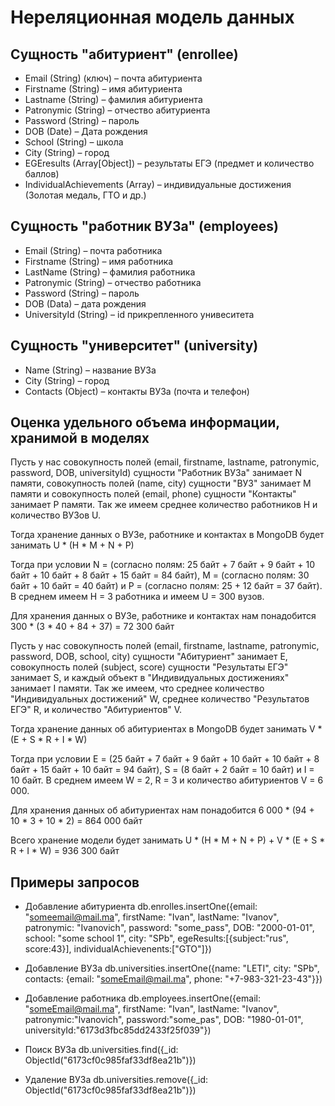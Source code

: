 # Нереляционная модель данных

## Сущность "абитуриент" (enrollee)
- Email (String) (ключ) – почта абитуриента
- Firstname (String) – имя абитуриента
- Lastname (String) – фамилия абитуриента
- Patronymic (String) – отчество абитуриента
- Password (String) – пароль
- DOB (Date) – Дата рождения
- School (String) – школа
- City (String) – город
- EGEresults (Array[Object]) – результаты ЕГЭ (предмет и количество баллов)
- IndividualAchievements (Array) – индивидуальные достижения (Золотая медаль, ГТО и др.)

## Сущность "работник ВУЗа" (employees)
- Email (String) – почта работника
- Firstname (String) – имя работника
- LastName (String) – фамилия работника
- Patronymic (String) – отчество работника
- Password (String) – пароль
- DOB (Data) – дата рождения
- UniversityId (String) – id прикрепленного унивеситета

## Сущность "университет" (university)
- Name (String) – название ВУЗа
- City (String) – город 
- Contacts (Object) – контакты ВУЗа (почта и телефон)

## Оценка удельного объема информации, хранимой в моделях

Пусть у нас совокупность полей (email, firstname, lastname, patronymic, password, DOB, universityId) сущности "Работник ВУЗа" занимает N памяти, совокупность полей (name, city) сущности "ВУЗ" занимает M памяти и совокупность полей (email, phone) сущности "Контакты" занимает P памяти. Так же имеем среднее количество работников H и количество ВУЗов U.

Тогда хранение данных о ВУЗе, работнике и контактах в MongoDB будет занимать U * (H * M + N + P)

Тогда при условии N = (согласно полям: 25 байт + 7 байт + 9 байт + 10 байт + 10 байт + 8 байт + 15 байт = 84 байт), M = (согласно полям: 30 байт + 10 байт = 40 байт) и P = (согласно полям: 25 + 12 байт = 37 байт). В среднем имеем H = 3 работника и имеем U = 300 вузов.

Для хранения данных о ВУЗе, работнике и контактах нам понадобится 300 * (3 * 40 + 84 + 37) = 72 300 байт

Пусть у нас совокупность полей (email, firstname, lastname, patronymic, password, DOB, school, city) сущности "Абитуриент" занимает E, совокупность полей (subject, score) сущности "Результаты ЕГЭ" занимает S, и каждый объект в "Индивидуальных достижениях" занимает I памяти. Так же имеем, что среднее количество "Индивидуальных достижений" W, среднее количество "Результатов ЕГЭ" R, и количество "Абитуриентов" V.

Тогда хранение данных об абитуриентах в MongoDB будет занимать 
V * (E + S * R + I * W)

Тогда при условии E = (25 байт + 7 байт + 9 байт + 10 байт + 10 байт + 8 байт + 15 байт + 10 байт = 94 байт), S = (8 байт + 2 байт = 10 байт) и I = 10 байт. В среднем имеем W = 2, R = 3 и количество абитуриентов V = 6 000.

Для хранения данных об абитуриентах нам понадобится 6 000 * (94 + 10 * 3 + 10 * 2) = 864 000 байт

Всего хранение модели будет занимать 
U * (H * M + N + P) + V * (E + S * R + I * W) = 936 300 байт

## Примеры запросов

 * Добавление абитуриента
db.enrolles.insertOne({email: "someemail@mail.ma", firstName: "Ivan", lastName: "Ivanov", patronymic: "Ivanovich", password: "some_pass", DOB: "2000-01-01", school: "some school 1", city: "SPb", egeResults:[{subject:"rus", score:43}], individualAchievenents:["GTO"]})

* Добавление ВУЗа
db.universities.insertOne({name: "LETI", city: "SPb", contacts: {email: "someEmail@mail.ma", phone: "+7-983-321-23-43"}})

* Добавление работника
db.employees.insertOne({email: "someEmail@mail.ma", firstName: "Ivan", lastName: "Ivanov", patronymic:"Ivanovich", password:"some_pas", DOB: "1980-01-01", universityId:"6173d3fbc85dd2433f25f039"})

* Поиск ВУЗа
db.universities.find({_id: ObjectId("6173cf0c985faf33df8ea21b")}) 
* Удаление ВУЗа
db.universities.remove({_id: ObjectId("6173cf0c985faf33df8ea21b")})

